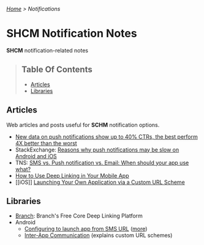 *[Home](../README.md) > Notifications*

# SHCM Notification Notes
**SHCM** notification-related notes

> ## Table Of Contents
> * [Articles](#articles)
> * [Libraries](#libraries)

## Articles
Web articles and posts useful for **SCHM** notification options.

- [New data on push notifications show up to 40% CTRs, the best perform 4X better than the worst](http://andrewchen.co/new-data-on-push-notification-ctrs-shows-the-best-apps-perform-4x-better-than-the-worst-heres-why-guest-post/)
- StackExchange: [Reasons why push notifications may be slow on Android and iOS](http://stackoverflow.com/a/32874633/2240669)
- TNS: [SMS vs. Push notification vs. Email: When should your app use what?](http://thenextweb.com/future-of-communications/2015/02/09/sms-vs-push-vs-email/)
- [How to Use Deep Linking in Your Mobile App](http://savvyapps.com/blog/how-to-use-deep-linking-in-your-mobile-app)
- [[iOS]] [Launching Your Own Application via a Custom URL Scheme](https://web.archive.org/web/20110222053023/http://iphonedevelopertips.com/cocoa/launching-your-own-application-via-a-custom-url-scheme.html)

## Libraries
- [Branch](https://branch.io/pricing/): Branch's Free Core Deep Linking Platform
- Android
  - [Configuring to launch app from SMS URL](http://stackoverflow.com/a/3865145/2240669) ([more](http://stackoverflow.com/a/16128007/2240669))
  - [Inter-App Communication](https://developer.apple.com/library/content/documentation/iPhone/Conceptual/iPhoneOSProgrammingGuide/Inter-AppCommunication/Inter-AppCommunication.html) (explains custom URL schemes)
